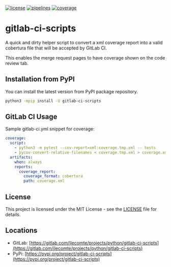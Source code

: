 [![license](https://img.shields.io/badge/license-MIT-brightgreen)](https://spdx.org/licenses/MIT.html)
[![pipelines](https://gitlab.com/jlecomte/projects/python/pycov-convert-relative-filenames/badges/master/pipeline.svg)](https://gitlab.com/jlecomte/projects/python/gitlab-ci-scripts/pipelines)
[![coverage](https://gitlab.com/jlecomte/projects/python/pycov-convert-relative-filenames/badges/master/coverage.svg)](https://jlecomte.gitlab.io/projects/python/gitlab-ci-scripts/coverage/index.html)

# gitlab-ci-scripts

A quick and dirty helper script to convert a xml coverage report into a valid cobertura file that will be accepted by GitLab CI.

This enables the merge request pages to have coverage shown on the code review tab.

## Installation from PyPI

You can install the latest version from PyPI package repository.

~~~bash
python3 -mpip install -U gitlab-ci-scripts
~~~

## GitLab CI Usage

Sample gitlab-ci.yml snippet for coverage:

~~~yaml
coverage:
  script:
    - python3 -m pytest --cov-report=xml:coverage.tmp.xml -- tests
    - pycov-convert-relative-filenames < coverage.tmp.xml > coverage.xml
  artifacts:
    when: always
    reports:
      coverage_report:
        coverage_format: cobertura
        path: coverage.xml
~~~

## License

This project is licensed under the MIT License - see the [LICENSE](LICENSE) file for details.

## Locations

  * GitLab: [https://gitlab.com/jlecomte/projects/python/gitlab-ci-scripts](https://gitlab.com/jlecomte/projects/python/gitlab-ci-scripts)
  * PyPi: [https://pypi.org/project/gitlab-ci-scripts](https://pypi.org/project/gitlab-ci-scripts)
